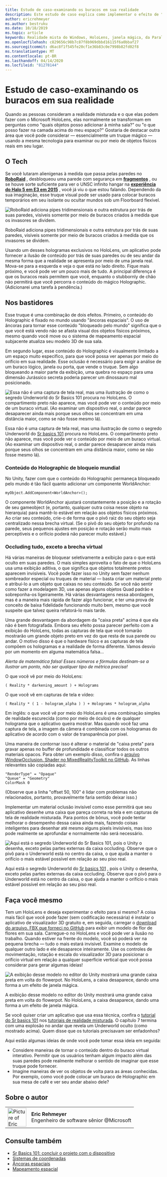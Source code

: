 ```yaml
---
title: Estudo de caso-examinando os buracos em sua realidade
description: Este estudo de caso explica como implementar o efeito de "janela mágica" no HoloLens, permitindo que o usuário veja por trás das paredes, sob o andar e em aberturas virtuais dentro de seu ambiente real.
author: ericrehmeyer
ms.author: bestruku
ms.date: 10/18/2019
ms.topic: article
keywords: Realidade mista do Windows, HoloLens, janela mágica, da Parallax
ms.openlocfilehash: c829656c98b7c87f8b969dbbd16115f6a0bbaf27
ms.sourcegitcommit: d6ac8f1f545fe20cf1e36b83c0e7998b82fd02f8
ms.translationtype: MT
ms.contentlocale: pt-BR
ms.lasthandoff: 04/14/2020
ms.locfileid: "81278144"
---
```

# <a name="case-study---looking-through-holes-in-your-reality"></a>Estudo de caso-examinando os buracos em sua realidade

Quando as pessoas consideram a realidade misturada e o que elas podem fazer com o Microsoft HoloLens, elas normalmente se transformam em perguntas como "quais objetos posso adicionar à minha sala?" ou "o que posso fazer na camada acima do meu espaço?" Gostaria de destacar outra área que você pode considerar — essencialmente um truque mágico — usando a mesma tecnologia para examinar ou por meio de objetos físicos reais em seu lugar.

## <a name="the-tech"></a>O Tech

Se você lutaram alienígenas à medida que passa pelas paredes no **[RoboRaid](https://www.youtube.com/watch?v=Hf9qkURqtbM)** , desbloqueou uma parede com segurança em **[fragmentos](case-study-creating-an-immersive-experience-in-fragments.md)** , ou se houve sorte suficiente para ver o UNSC infinito hangar na **[experiência do Halo 5 em E3 em 2015](https://www.youtube.com/watch?v=QDw5QjDtFy8)** , você já viu o que estou falando. Dependendo da sua imaginação, esse truque visual pode ser usado para colocar buracos temporários em seu isolante ou ocultar mundos sob um Floorboard flexível.

![RoboRaid adiciona pipes tridimensionais e outra estrutura por trás de suas paredes, visíveis somente por meio de buracos criados à medida que os invasores se dividem.](images/roboraid-640px.png)

RoboRaid adiciona pipes tridimensionais e outra estrutura por trás de suas paredes, visíveis somente por meio de buracos criados à medida que os invasores se dividem.

Usando um desses hologramas exclusivos no HoloLens, um aplicativo pode fornecer a ilusão de conteúdo por trás de suas paredes ou de seu andar da mesma forma que a realidade se apresenta por meio de uma janela real. Mova-se para a esquerda e veja o que está no lado direito. Fique mais próximo, e você pode ver um pouco mais de tudo. A principal diferença é que os buracos reais permitem que você, enquanto o stubbornly de chão não permitirá que você percorra o conteúdo do mágico Holographic. (Adicionarei uma tarefa à pendência.)

## <a name="behind-the-scenes"></a>Nos bastidores

Esse truque é uma combinação de dois efeitos. Primeiro, o conteúdo do Holographic é fixado no mundo usando "âncoras espaciais". O uso de âncoras para tornar esse conteúdo "bloqueado pelo mundo" significa que o que você está vendo não se afasta visual dos objetos físicos próximos, mesmo quando você move ou o sistema de mapeamento espacial subjacente atualiza seu modelo 3D de sua sala.

Em segundo lugar, esse conteúdo do Holographic é visualmente limitado a um espaço muito específico, para que você possa ver apenas por meio do orifício em sua realidade. Esse oclusão é necessário para exigir a análise de um buraco lógico, janela ou porta, que vende o truque. Sem algo bloqueando a maior parte da exibição, uma quebra no espaço para uma dimensão Jurássico secreta poderia parecer um dinossauro mal posicionado.

![Essa não é uma captura de tela real, mas uma ilustração de como o segredo Underworld do Sr Basics 101 procura no HoloLens. O compartimento preto não aparece, mas você pode ver o conteúdo por meio de um buraco virtual. (Ao examinar um dispositivo real, o andar parece desaparecer ainda mais porque seus olhos se concentram em uma distância maior, como se não fosse mesmo lá).](images/origamiholecomposited-640px.png)

Essa não é uma captura de tela real, mas uma ilustração de como o segredo Underworld do [Sr basics 101](holograms-101.md) procura no HoloLens. O compartimento preto não aparece, mas você pode ver o conteúdo por meio de um buraco virtual. (Ao examinar um dispositivo real, o andar parece desaparecer ainda mais porque seus olhos se concentram em uma distância maior, como se não fosse mesmo lá).

### <a name="world-locking-holographic-content"></a>Conteúdo do Holographic de bloqueio mundial

No Unity, fazer com que o conteúdo do Holographic permaneça bloqueado pelo mundo é tão fácil quanto adicionar um componente WorldAnchor:

```
myObject.AddComponent<WorldAnchor>();
```

O componente WorldAnchor ajustará constantemente a posição e a rotação de seu gameobject (e, portanto, qualquer outra coisa nesse objeto na hierarquia) para mantê-lo estável em relação aos objetos físicos próximos. Ao criar seu conteúdo, crie-o de forma que o pivô raiz do seu objeto seja centralizado nessa brecha virtual. (Se o pivô do seu objeto for profundo na parede, seus pequenos ajustes em posição e rotação serão muito mais perceptíveis e o orifício poderá não parecer muito estável.)

### <a name="occluding-everything-but-the-virtual-hole"></a>Occluding tudo, exceto a brecha virtual

Há várias maneiras de bloquear seletivamente a exibição para o que está oculto em suas paredes. O mais simples aproveita o fato de que o HoloLens usa uma exibição aditiva, o que significa que objetos totalmente pretos aparecem invisíveis. Você pode fazer isso no Unity sem fazer nenhum sombreador especial ou truques de material — basta criar um material preto e atribuí-lo a um objeto que caixas no seu conteúdo. Se você não sentir como fazer a modelagem 3D, use apenas alguns objetos Quad padrão e sobreponha-os ligeiramente. Há várias desvantagens nessa abordagem, mas é a maneira mais rápida de fazer algo funcionar, e ter uma prova de conceito de baixa fidelidade funcionando muito bem, mesmo que você suspeite que talvez queira refatorá-lo mais tarde.

Uma grande desvantagem da abordagem da "caixa preta" acima é que ela não é bem fotografada. Embora seu efeito possa parecer perfeito com a exibição do HoloLens, todas as capturas de tela que você tomarão mostrarão um grande objeto preto em vez do que resta de sua parede ou andar. O motivo disso é que o hardware físico e as capturas de tela compõem os hologramas e a realidade de forma diferente. Vamos desvio por um momento em alguma matemática falsa...

*Alerta de matemática falsa! Esses números e fórmulas destinam-se a ilustrar um ponto, não ser qualquer tipo de métrica precisa!*

O que você vê por meio do HoloLens:

```
( Reality * darkening_amount ) + Holograms
```

O que você vê em capturas de tela e vídeo:

```
( Reality * ( 1 - hologram_alpha ) ) + Holograms * hologram_alpha
```

Em inglês: o que você vê por meio do HoloLens é uma combinação simples de realidade escurecida (como por meio de óculos) e de qualquer holograma que o aplicativo queira mostrar. Mas quando você faz uma captura de tela, a imagem da câmera é combinada com os hologramas do aplicativo de acordo com o valor de transparência por pixel.

Uma maneira de contornar isso é alterar o material de "caixa preta" para gravar apenas no buffer de profundidade e classificar todos os outros materiais opacos. Para obter um exemplo disso, confira o [arquivo WindowOcclusion. Shader no MixedRealityToolkit no GitHub](https://github.com/Microsoft/MixedRealityToolkit-Unity/blob/htk_release/Assets/HoloToolkit/Common/Shaders/WindowOcclusion.shader). As linhas relevantes são copiadas aqui:

```
"RenderType" = "Opaque"
"Queue" = "Geometry"
ColorMask 0
```

(Observe que a linha "offset 50, 100" é lidar com problemas não relacionados, portanto, provavelmente faria sentido deixar isso.)

Implementar um material oclusão invisível como esse permitirá que seu aplicativo desenhe uma caixa que pareça correta na tela e em capturas de tela de realidade misturada. Para pontos de bônus, você pode tentar melhorar o desempenho dessa caixa ainda mais, fazendo coisas inteligentes para desenhar até mesmo alguns pixels invisíveis, mas isso pode realmente se aprofundar e normalmente não será necessário.

![Aqui está o segredo Underworld do Sr Basics 101, pois o Unity o desenha, exceto pelas partes externas da caixa occluding. Observe que o pivô para o Underworld está no centro da caixa, o que ajuda a manter o orifício o mais estável possível em relação ao seu piso real.](images/underworld-occluded-640px.png)

Aqui está o segredo Underworld do [Sr basics 101](holograms-101.md) , pois o Unity o desenha, exceto pelas partes externas da caixa occluding. Observe que o pivô para o Underworld está no centro da caixa, o que ajuda a manter o orifício o mais estável possível em relação ao seu piso real.

## <a name="do-it-yourself"></a>Faça você mesmo

Tem um HoloLens e deseja experimentar o efeito para si mesmo? A coisa mais fácil que você pode fazer (sem codificação necessária) é instalar o aplicativo de visualizador 3D gratuito e, em seguida, carregar o [download do arquivo. FBX que forneci no GitHub](https://github.com/Microsoft/HolographicAcademy/tree/CaseStudy-MagicWindow/MagicWindow) para exibir um modelo de flor de flores em sua sala. Carregue-o no HoloLens e você pode ver a ilusão no trabalho. Quando estiver na frente do modelo, você só poderá ver na pequena brecha — tudo o mais estará invisível. Examine o modelo de qualquer outro lado e ele desaparece inteiramente. Use os controles de movimentação, rotação e escala do visualizador 3D para posicionar o orifício virtual em relação a qualquer superfície vertical que você possa considerar para gerar algumas ideias!

![A exibição desse modelo no editor do Unity mostrará uma grande caixa preta em volta do flowerpot. No HoloLens, a caixa desaparece, dando uma forma a um efeito de janela mágica.](images/magicwindowflowerpotineditor.png)

A exibição desse modelo no editor do Unity mostrará uma grande caixa preta em volta do flowerpot. No HoloLens, a caixa desaparece, dando uma forma a um efeito de janela mágica.

Se você quiser criar um aplicativo que usa essa técnica, confira o [tutorial do Sr basics 101](holograms-101.md) nos [tutoriais de realidade misturada](tutorials.md). O capítulo 7 termina com uma explosão no andar que revela um Underworld oculto (como mostrado acima). Quem disse que os tutoriais precisavam ser enfadonhos?

Aqui estão algumas ideias de onde você pode tomar essa ideia em seguida:
* Considere maneiras de tornar o conteúdo dentro do buraco virtual interativo. Permitir que os usuários tenham algum impacto além das suas paredes pode realmente melhorar o sentido de imaginar que esse truque pode fornecer.
* Imagine maneiras de ver os objetos de volta para as áreas conhecidas. Por exemplo, como você pode colocar um buraco de Holographic em sua mesa de café e ver seu andar abaixo dele?

## <a name="about-the-author"></a>Sobre o autor

<table style="border-collapse:collapse">
<tr>
<td style="border-style: none" width="60px"><img alt="Picture of Eric Rehmeyer" width="60" height="60" src="images/genericusertile.jpg"></td>
<td style="border-style: none"><b>Eric Rehmeyer</b><br>Engenheiro de software sênior @Microsoft</td>
</tr>
</table>

## <a name="see-also"></a>Consulte também
* [Sr Basics 101: concluir o projeto com o dispositivo](holograms-101.md)
* [Sistemas de coordenadas](coordinate-systems.md)
* [Âncoras espaciais](spatial-anchors.md)
* [Mapeamento espacial](spatial-mapping.md)
